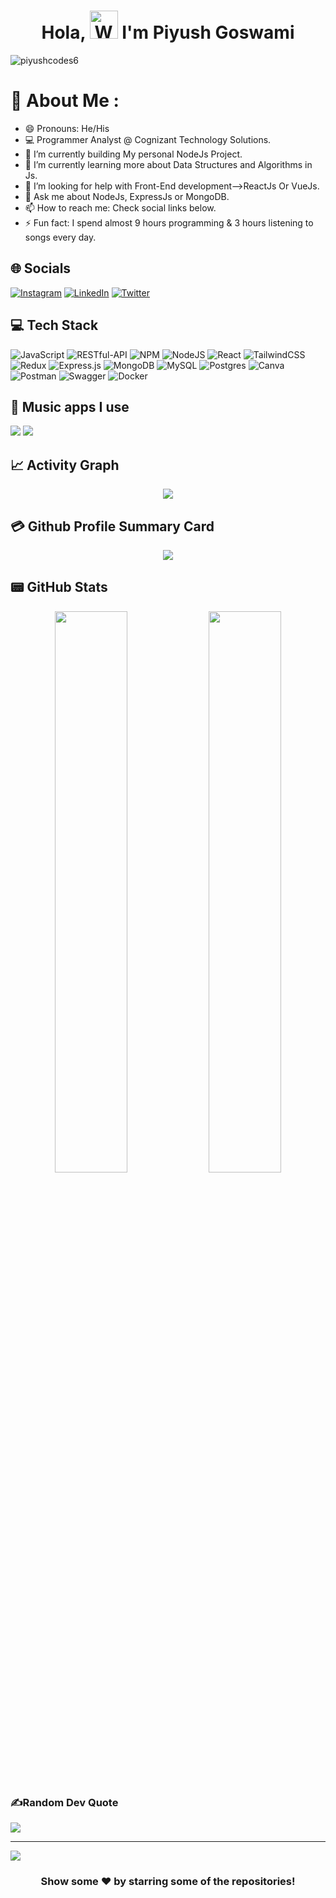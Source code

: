 <h1 align="center"> Hola, <img src="https://raw.githubusercontent.com/nixin72/nixin72/master/wave.gif" 
         alt="Waving hand animated gif"
         height="45"
         width="45" /> I'm Piyush Goswami</h1>

<p align="left"> <img src="https://komarev.com/ghpvc/?username=piyushcodes6&label=Views&color=blue&style=plastic&style=for-the-badge" alt="piyushcodes6" /> </p>

# 💫 About Me :
- 😄 Pronouns: He/His
- 💻 Programmer Analyst @ Cognizant Technology Solutions.
- 🔭 I’m currently building My personal NodeJs Project.
- 🌱 I’m currently learning more about Data Structures and Algorithms  in Js.
- 🤔 I’m looking for help with Front-End development-->ReactJs Or VueJs.
- 💬 Ask me about NodeJs, ExpressJs or MongoDB.
- 📫 How to reach me: Check social links below.
- ⚡ Fun fact: I spend almost 9 hours programming & 3 hours listening to songs every day.

## 🌐 Socials
[![Instagram](https://img.shields.io/badge/Instagram-E4405F?style=for-the-badge&logo=instagram&logoColor=white)](https://instagram.com/immickey_goswami) [![LinkedIn](https://img.shields.io/badge/LinkedIn-0077B5?style=for-the-badge&logo=linkedin&logoColor=white)](https://www.linkedin.com/in/piyush-goswami-642963177/) [![Twitter](https://img.shields.io/twitter/follow/whitehammer1?logo=Twitter&style=for-the-badge)](https://twitter.com/whitehammer1)

## 💻 Tech Stack
![JavaScript](https://img.shields.io/badge/javascript-%23323330.svg?style=for-the-badge&logo=javascript&logoColor=%23F7DF1E) ![RESTful-API](https://img.shields.io/badge/RESTful-API-ff1709?style=for-the-badge&logo=node&logoColor=white&color=ff1709&labelColor=gray) ![NPM](https://img.shields.io/badge/NPM-%23000000.svg?style=for-the-badge&logo=npm&logoColor=white) ![NodeJS](https://img.shields.io/badge/node.js-6DA55F?style=for-the-badge&logo=node.js&logoColor=white) ![React](https://img.shields.io/badge/react-%2320232a.svg?style=for-the-badge&logo=react&logoColor=%2361DAFB) ![TailwindCSS](https://img.shields.io/badge/tailwindcss-%2338B2AC.svg?style=for-the-badge&logo=tailwind-css&logoColor=white) ![Redux](https://img.shields.io/badge/redux-%23593d88.svg?style=for-the-badge&logo=redux&logoColor=white) ![Express.js](https://img.shields.io/badge/express.js-%23404d59.svg?style=for-the-badge&logo=express&logoColor=%2361DAFB) ![MongoDB](https://img.shields.io/badge/MongoDB-%234ea94b.svg?style=for-the-badge&logo=mongodb&logoColor=white) ![MySQL](https://img.shields.io/badge/mysql-%2300f.svg?style=for-the-badge&logo=mysql&logoColor=white) ![Postgres](https://img.shields.io/badge/postgres-%23316192.svg?style=for-the-badge&logo=postgresql&logoColor=white) ![Canva](https://img.shields.io/badge/Canva-%2300C4CC.svg?style=for-the-badge&logo=Canva&logoColor=white) ![Postman](https://img.shields.io/badge/Postman-FF6C37?style=for-the-badge&logo=postman&logoColor=white) ![Swagger](https://img.shields.io/badge/-Swagger-%23Clojure?style=for-the-badge&logo=swagger&logoColor=white) ![Docker](https://img.shields.io/badge/docker-%230db7ed.svg?style=for-the-badge&logo=docker&logoColor=white)

## 🎵 Music apps I use
<img src="https://img.shields.io/badge/Spotify-1ED760?&style=for-the-badge&logo=spotify&logoColor=white"/> <img src="https://img.shields.io/badge/YouTube_Music-FF0000?style=for-the-badge&logo=youtube-music&logoColor=white"/>

## 📈 Activity Graph
<p align="center">
	<img src="https://activity-graph.herokuapp.com/graph?username=piyushcodes6&theme=minimal"/>
</p>

## 💳 Github Profile Summary Card
<p align="center">
  <img src="https://github-profile-summary-cards.vercel.app/api/cards/profile-details?username=piyushcodes6&theme=vue"/>
</p>

## 📟 GitHub Stats
<p align="center">
	<img width="48%" src="https://github-readme-stats.vercel.app/api?username=piyushcodes6&show_icons=true&theme=vue" />
	<img width="48%" src="https://github-readme-streak-stats.herokuapp.com/?user=piyushcodes6&theme=vue" />
</p>

### ✍️Random Dev Quote
![](https://quotes-github-readme.vercel.app/api?type=horizontal&theme=vue)

---
[![](https://visitcount.itsvg.in/api?id=piyushcodes6&icon=0&color=1)](https://visitcount.itsvg.in)

<div align="center">

### Show some ❤️ by starring some of the repositories!

</div>

